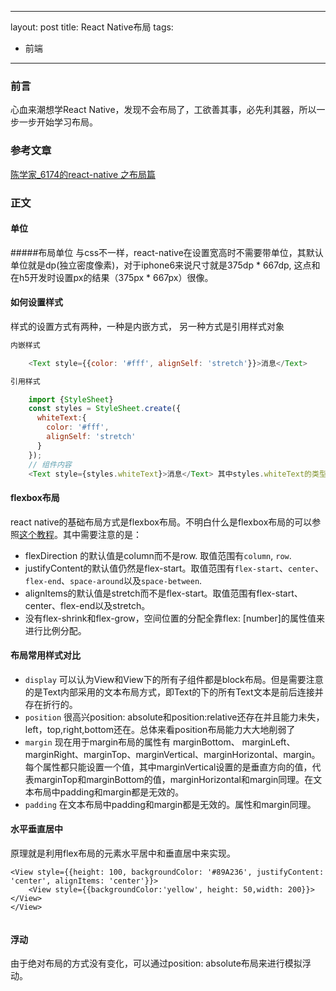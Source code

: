 
---
layout: post
title: React Native布局
tags:
- 前端
---
### 前言
  心血来潮想学React Native，发现不会布局了，工欲善其事，必先利其器，所以一步一步开始学习布局。
###  参考文章
[陈学家_6174的react-native 之布局篇](https://segmentfault.com/a/1190000002658374)

### 正文

#### 单位
#####布局单位 
与css不一样，react-native在设置宽高时不需要带单位，其默认单位就是dp(独立密度像素)，对于iphone6来说尺寸就是375dp * 667dp, 这点和在h5开发时设置px的结果（375px * 667px）很像。

#### 如何设置样式
样式的设置方式有两种，一种是内嵌方式， 另一种方式是引用样式对象

```javascript
内嵌样式

	<Text style={{color: '#fff', alignSelf: 'stretch'}}>消息</Text>

引用样式

	import {StyleSheet} 
	const styles = StyleSheet.create({
	  whiteText:{
	    color: '#fff',
	    alignSelf: 'stretch'
	  }
	});
	// 组件内容
	<Text style={styles.whiteText}>消息</Text> 其中styles.whiteText的类型可以是数组也可以是对象。
```

#### flexbox布局
react native的基础布局方式是flexbox布局。不明白什么是flexbox布局的可以参照[这个教程](https://css-tricks.com/snippets/css/a-guide-to-flexbox/)。其中需要注意的是：

- flexDirection 的默认值是column而不是row. 取值范围有`column`, `row`.
- justifyContent的默认值仍然是flex-start。取值范围有`flex-start`、`center`、`flex-end`、`space-around`以及`space-between`.
- alignItems的默认值是stretch而不是flex-start。取值范围有flex-start、center、flex-end以及stretch。
- 没有flex-shrink和flex-grow，空间位置的分配全靠flex: [number]的属性值来进行比例分配。

#### 布局常用样式对比
- `display` 可以认为View和View下的所有子组件都是block布局。但是需要注意的是Text内部采用的文本布局方式，即Text的下的所有Text文本是前后连接并存在折行的。
- `position` 很高兴position: absolute和position:relative还存在并且能力未失，left，top,right,bottom还在。总体来看position布局能力大大地削弱了
- `margin`  现在用于margin布局的属性有 marginBottom、 marginLeft、 marginRight、marginTop、marginVertical、marginHorizontal、margin。每个属性都只能设置一个值，其中marginVertical设置的是垂直方向的值，代表marginTop和marginBottom的值，marginHorizontal和margin同理。在文本布局中padding和margin都是无效的。
- `padding` 在文本布局中padding和margin都是无效的。属性和margin同理。
  
#### 水平垂直居中
原理就是利用flex布局的元素水平居中和垂直居中来实现。

```
<View style={{height: 100, backgroundColor: '#89A236', justifyContent: 'center', alignItems: 'center'}}>
    <View style={{backgroundColor:'yellow', height: 50,width: 200}}></View>
</View>
		
```  
#### 浮动
由于绝对布局的方式没有变化，可以通过position: absolute布局来进行模拟浮动。

